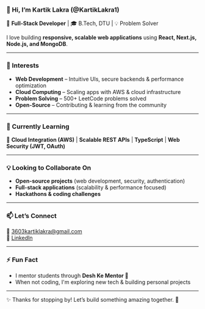 ### 👋 Hi, I’m Kartik Lakra (@KartikLakra1)  
🚀 **Full-Stack Developer** | 🎓 B.Tech, DTU | 💡 Problem Solver  

I love building **responsive, scalable web applications** using **React, Next.js, Node.js, and MongoDB**.  

---  

### 👀 Interests  
- **Web Development** – Intuitive UIs, secure backends & performance optimization  
- **Cloud Computing** – Scaling apps with AWS & cloud infrastructure  
- **Problem Solving** – 500+ LeetCode problems solved  
- **Open-Source** – Contributing & learning from the community  

---  

### 🌱 Currently Learning  
📌 **Cloud Integration (AWS)** | **Scalable REST APIs** | **TypeScript** | **Web Security (JWT, OAuth)**  

---  

### 💡 Looking to Collaborate On  
- **Open-source projects** (web development, security, authentication)  
- **Full-stack applications** (scalability & performance focused)  
- **Hackathons & coding challenges**  

---  

### 📫 Let’s Connect  
📧 [3603kartiklakra@gmail.com](mailto:3603kartiklakra@gmail.com)  
🔗 [LinkedIn](https://www.linkedin.com/in/kartiklakra21/)  

---  

### ⚡ Fun Fact  
- I mentor students through **Desh Ke Mentor 🚀**  
- When not coding, I'm exploring new tech & building personal projects  

---

✨ Thanks for stopping by! Let’s build something amazing together. 🚀  
